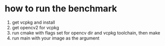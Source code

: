 # how to run the benchmark

1. get vcpkg and install
1. get opencv2 for vcpkg
1. run cmake with flags set for opencv dir and vcpkg toolchain, then make
1. run main with your image as the argument
